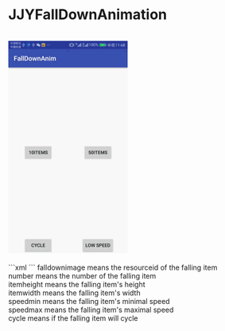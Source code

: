 # JJYFallDownAnimation
</br>
<img src="https://github.com/yeleaveszi/JJYFallDownAnimation/blob/master/falldown.gif">
</br>
</br>
```xml
                <cm.jjy.falldownanimlib.FallDownView
                    android:id="@+id/falldownview4"
                    android:layout_width="match_parent"
                    android:layout_height="match_parent"
                    app:falldownimage="@drawable/money"
                    app:number="30"
                    app:itemheight="100"
                    app:itemwidth="100"
                    app:speedmin="5"
                    app:speedmax="15"
                    app:cycle="true"
                    />
```
falldownimage means the resourceid of the falling item
</br>
number means the number of the falling item
</br>
itemheight means the falling item's height
</br>
itemwidth means the falling item's width
</br>
speedmin means the falling item's minimal speed
</br>
speedmax means the falling item's maximal speed
</br>
cycle means if the falling item will cycle

